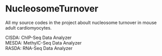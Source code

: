 # NucleosomeTurnover
All my source codes in the project aboult nucleosome turnover in mouse adult cardiomyocytes.
                                                             
CISDA: ChIP-Seq Data Analyzer                                          
MESDA: MethylC-Seq Data Analyzer                                       
RASDA: RNA-Seq Data Analyzer                                 

                                                             

